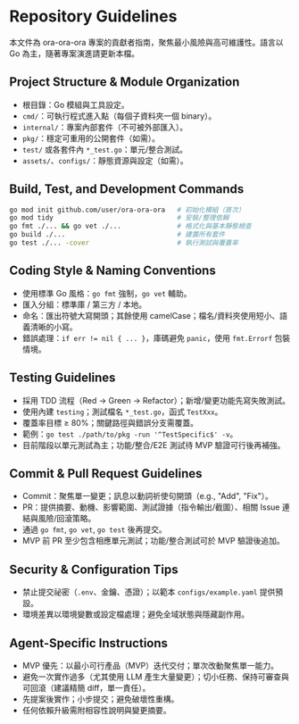 # Repository Guidelines

本文件為 ora-ora-ora 專案的貢獻者指南，聚焦最小風險與高可維護性。語言以 Go 為主，隨著專案演進請更新本檔。

## Project Structure & Module Organization
- 根目錄：Go 模組與工具設定。
- `cmd/`：可執行程式進入點（每個子資料夾一個 binary）。
- `internal/`：專案內部套件（不可被外部匯入）。
- `pkg/`：穩定可重用的公開套件（如需）。
- `test/` 或各套件內 `*_test.go`：單元/整合測試。
- `assets/`、`configs/`：靜態資源與設定（如需）。

## Build, Test, and Development Commands
```bash
go mod init github.com/user/ora-ora-ora   # 初始化模組（首次）
go mod tidy                               # 安裝/整理依賴
go fmt ./... && go vet ./...              # 格式化與基本靜態檢查
go build ./...                            # 建置所有套件
go test ./... -cover                      # 執行測試與覆蓋率
```

## Coding Style & Naming Conventions
- 使用標準 Go 風格：`go fmt` 強制，`go vet` 輔助。
- 匯入分組：標準庫 / 第三方 / 本地。
- 命名：匯出符號大寫開頭；其餘使用 camelCase；檔名/資料夾使用短小、語義清晰的小寫。
- 錯誤處理：`if err != nil { ... }`，庫碼避免 `panic`，使用 `fmt.Errorf` 包裝情境。

## Testing Guidelines
- 採用 TDD 流程（Red → Green → Refactor）；新增/變更功能先寫失敗測試。
- 使用內建 `testing`；測試檔名 `*_test.go`，函式 `TestXxx`。
- 覆蓋率目標 ≥ 80%；關鍵路徑與錯誤分支需覆蓋。
- 範例：`go test ./path/to/pkg -run '^TestSpecific$' -v`。
- 目前階段以單元測試為主；功能/整合/E2E 測試待 MVP 驗證可行後再補強。

## Commit & Pull Request Guidelines
- Commit：聚焦單一變更；訊息以動詞祈使句開頭（e.g., "Add", "Fix"）。
- PR：提供摘要、動機、影響範圍、測試證據（指令輸出/截圖）、相關 Issue 連結與風險/回滾策略。
- 通過 `go fmt`, `go vet`, `go test` 後再提交。
- MVP 前 PR 至少包含相應單元測試；功能/整合測試可於 MVP 驗證後追加。

## Security & Configuration Tips
- 禁止提交祕密（`.env`、金鑰、憑證）；以範本 `configs/example.yaml` 提供預設。
- 環境差異以環境變數或設定檔處理；避免全域狀態與隱藏副作用。

## Agent-Specific Instructions
- MVP 優先：以最小可行產品（MVP）迭代交付；單次改動聚焦單一能力。
- 避免一次實作過多（尤其使用 LLM 產生大量變更）；切小任務、保持可審查與可回滾（建議精簡 diff，單一責任）。
- 先提案後實作；小步提交；避免破壞性重構。
- 任何依賴升級需附相容性說明與變更摘要。
